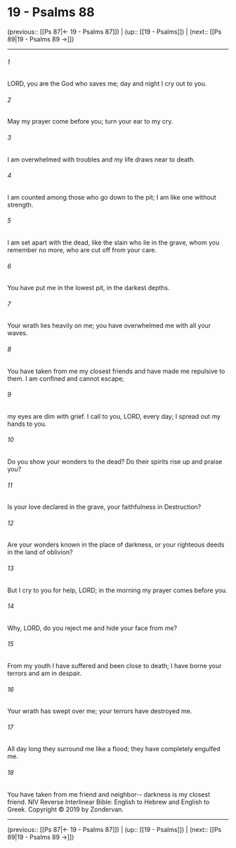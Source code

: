 # 19 - Psalms 88

(previous:: [[Ps 87|← 19 - Psalms 87]]) | (up:: [[19 - Psalms]]) | (next:: [[Ps 89|19 - Psalms 89 →]])

***


###### 1 
LORD, you are the God who saves me; day and night I cry out to you. 

###### 2 
May my prayer come before you; turn your ear to my cry. 

###### 3 
I am overwhelmed with troubles and my life draws near to death. 

###### 4 
I am counted among those who go down to the pit; I am like one without strength. 

###### 5 
I am set apart with the dead, like the slain who lie in the grave, whom you remember no more, who are cut off from your care. 

###### 6 
You have put me in the lowest pit, in the darkest depths. 

###### 7 
Your wrath lies heavily on me; you have overwhelmed me with all your waves. 

###### 8 
You have taken from me my closest friends and have made me repulsive to them. I am confined and cannot escape; 

###### 9 
my eyes are dim with grief. I call to you, LORD, every day; I spread out my hands to you. 

###### 10 
Do you show your wonders to the dead? Do their spirits rise up and praise you? 

###### 11 
Is your love declared in the grave, your faithfulness in Destruction? 

###### 12 
Are your wonders known in the place of darkness, or your righteous deeds in the land of oblivion? 

###### 13 
But I cry to you for help, LORD; in the morning my prayer comes before you. 

###### 14 
Why, LORD, do you reject me and hide your face from me? 

###### 15 
From my youth I have suffered and been close to death; I have borne your terrors and am in despair. 

###### 16 
Your wrath has swept over me; your terrors have destroyed me. 

###### 17 
All day long they surround me like a flood; they have completely engulfed me. 

###### 18 
You have taken from me friend and neighbor-- darkness is my closest friend. NIV Reverse Interlinear Bible: English to Hebrew and English to Greek. Copyright © 2019 by Zondervan.

***

(previous:: [[Ps 87|← 19 - Psalms 87]]) | (up:: [[19 - Psalms]]) | (next:: [[Ps 89|19 - Psalms 89 →]])
